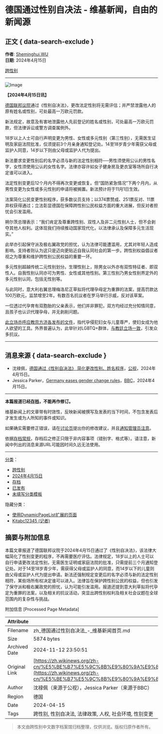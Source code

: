 # 德国通过性别自决法 - 维基新闻，自由的新闻源

## 正文 { data-search-exclude }


**作者**: [Sheminghui.WU](/wiki/User:Sheminghui.WU "User:Sheminghui.WU")  
**日期**: 2024年4月15日  

[跨性别](/wiki/Category:%E8%B7%A8%E6%80%A7%E5%88%A5 "Category:跨性别")

---

![Image](https://upload.wikimedia.org/wikipedia/commons/thumb/f/fa/Padlock-silver-medium.svg/40px-Padlock-silver-medium.svg.png)

**【2024年4月15日讯】**

[德国联邦议院](https://zh.wikipedia.org/wiki/%E5%BE%B7%E5%9C%8B%E8%81%AF%E9%82%A6%E8%AD%B0%E9%99%A2 "w:德国联邦议院")通过《性别自决法》，更改法定性别将无需评估；并严禁泄露他人的原有姓名或性别，可处最高一万欧元罚款。

新法规定，故意及有害地泄露他人先前登记的姓名或性别，可处最高一万欧元罚款，但法律诉讼或警方调查属例外。

18岁以上人士可自行声明变更为男性、女性或多元性别（第三性别），无需医生证明及家庭法院批准，仅须提前3个月亲身通知登记处。14至18岁青少年需获父母或监护人同意，14岁以下则由父母或监护人代为提出。

新法要求变更性别后的名字必须与新的法定性别相符──男性须使用公认的男性名字，女性须使用公认的女性名字。法律亦容许如女子健身房及更衣室等场所自行决定谁可以进入。

法定性别变更后12个月内不得再次变更或恢复。但“国防紧急情况”下两个月内，从男性变更为女性或多元性别的申请将被搁置。新法预计将于11月1日生效。

法案简化公民变更性别程序，获多数议员支持；以374票赞成、251票反对、11票弃权获得通过；立法彰显德国在保障跨性别公民权益方面的重大进展，但反对者担忧会引发滥用。

朔尔茨总理表示：“我们肯定及尊重跨性别、双性人及非二元性别人士，但不会剥夺其他人权利。这体现我们持续推动国家现代化，以法律承认及保障多元生活现实。”

此举亦引起保守派及极右翼政党的担忧，认为法律可能遭滥用，尤其对年轻人造成影响。支持者则认为这只是迈向更贴近自我认同社会的第一步。跨性别权益倡议者视之为尊重和维护跨性别公民权益的重要一环。

多元性别超越传统二元性别划分。生理性别上，除男女以外亦有双性特征者、即双性人。自我性别认同亦可为男性、女性或其他性别。第三性别乃男女性别界定外的多元性别认同，包括无性别等。

与此同时，意大利右翼总理梅洛尼正草拟将代理孕母定为重罪的法案，提高罚款达100万欧元，监禁增至2年。有数百名抗议者在罗马举行示威，反对该草案。

一位透过代孕育有双胞胎的父亲表示，他们并非罪犯，双方均经过充分知情同意，且孩子也认识代理孕母，并无剥削问题。

[此立场亦呼应教宗方济各发布的文件](/wiki/%E6%95%99%E5%BB%B7%E5%AE%A3%E8%A8%80%E6%89%B9%E8%AE%8A%E6%80%A7%E3%80%81%E4%BB%A3%E5%AD%95%E5%A8%81%E8%84%85%E4%BA%BA%E6%80%A7%E5%B0%8A%E5%9A%B4 "教廷宣言批变性、代孕威胁人性尊严")，指代孕侵犯妇女与儿童尊严，使妇女成为他人欲望的工具。外界普遍认为，此举针对LGBTQ+群体，[与教廷立场一致](/wiki/%E6%95%99%E5%BB%B7%E5%AE%A3%E8%A8%80%E6%89%B9%E8%AE%8A%E6%80%A7%E3%80%81%E4%BB%A3%E5%AD%95%E5%A8%81%E8%84%85%E4%BA%BA%E6%80%A7%E5%B0%8A%E5%9A%B4 "教廷宣言批变性、代孕威胁人性尊严")，引发众多抗议。

---

## 消息来源 { data-search-exclude }

- 沈禄佩，[德国通过《性别自决法》 简化更改性别、姓名程序](https://news.pts.org.tw/article/690475)，[公视](https://zh.wikipedia.org/wiki/%E5%85%AC%E8%A6%96 "w:公视")，2024年4月15日。
- Jessica Parker，[Germany eases gender change rules](https://www.bbc.com/news/world-europe-68801392)，[BBC](https://zh.wikipedia.org/wiki/BBC "w:BBC")，2024年4月15日。

---

**本篇报道已经[存档](/wiki/Wikinews:%E5%AD%98%E6%AA%94%E5%B8%B8%E8%A6%8F "Wikinews:存档常规")，不能再作修订。**

维基新闻上的文章带有时效性，反映新闻被撰写及发表的当下时间，不包含发表后才发生或为人所知的事件或知识。

如果确实需要修正错误，请在[讨论页](/w/index.php?title=Talk:%E5%BE%B7%E5%9C%8B%E9%80%9A%E9%81%8E%E6%80%A7%E5%88%A5%E8%87%AA%E6%B1%BA%E6%B3%95&action=edit&redlink=1 "Talk:德国通过性别自决法（页面不存在）")提出你的修改建议，并且[通知管理员注意](/wiki/Wikinews:%E7%AE%A1%E7%90%86%E5%91%98%E9%80%9A%E5%91%8A%E6%9D%BF/%E6%96%B0%E8%81%9E%E9%A0%81%E9%9D%A2#修改已保護頁面 "Wikinews:管理员通告板/新闻页面")。

依据[存档常规](/wiki/Wikinews:%E5%AD%98%E6%AA%94%E5%B8%B8%E8%A6%8F "Wikinews:存档常规")，存档后之修正只限于非内容事项（错别字、格式等）。请注意，新闻中列出的消息来源URL可能因时间久远无法使用。

---

[分类](/wiki/Special:%E9%A1%B5%E9%9D%A2%E5%88%86%E7%B1%BB "Special:页面分类")：

- [跨性别](/wiki/Category:%E8%B7%A8%E6%80%A7%E5%88%A5 "Category:跨性别")
- [2024年4月15日](/wiki/Category:2024%E5%B9%B44%E6%9C%8815%E6%97%A5 "Category:2024年4月15日")
- [存档](/wiki/Category:%E5%AD%98%E6%A1%A3 "Category:存档")
- [已发布](/wiki/Category:%E5%B7%B2%E5%8F%91%E5%B8%83 "Category:已发布")
- [未填写分类模板](/wiki/Category:%E6%9C%AA%E5%A1%AB%E5%AF%AB%E5%88%86%E9%A1%9E%E6%A8%A1%E6%9D%BF "Category:未填寫分類模板")

隐藏分类：

- [使用DynamicPageList扩展的页面](/wiki/Category:%E4%BD%BF%E7%94%A8DynamicPageList%E6%89%A9%E5%B1%95%E7%9A%84%E9%A1%B5%E9%9D%A2 "Category:使用DynamicPageList扩展的页面")
- [Kitabc12345 (记者)](/wiki/Category:Kitabc12345_\(%E8%A8%98%E8%80%85\) "Category:Kitabc12345 (記者)")

## 摘要与附加信息

<!-- tcd_abstract -->
本篇文章报道了德国联邦议院于2024年4月15日通过了《性别自决法》，该法律大幅简化了性别变更的程序，不再需要医疗评估。法律规定，18岁以上的人士可以自行申请更改法定性别，无需医生证明或家庭法院的批准，只需提前三个月通知登记处。对于14至18岁青少年，需获得父母或监护人的同意，而14岁以下的儿童则由父母或监护人代为提出申请。新法还强制规定变更后的名字必须与新的法定性别相符，某些场所有权决定谁可以进入。法律旨在保护跨性别公民的权益，但也引发了保守派和极右翼政党的担忧，认为可能引发滥用。报道还提到意大利草拟将代孕定为重罪的法案，以及相关的抗议活动，突显出跨性别权利及相关社会议题在全球范围内的复杂性与挑战。
<!-- tcd_abstract_end -->

附加信息 [Processed Page Metadata]

| Attribute       | Value                                  |
|-----------------|----------------------------------------|
| Filename        | zh_德国通过性别自决法_-_维基新闻首页.md                             |
| Size            | 5874 bytes                           |
| Archived Date   | 2024-11-12 23:50:51                             |
| Original Link   | [https://zh.wikinews.org/zh-cn/%E5%BE%B7%E5%9C%8B%E9%80%9A%E9%81%8E%E6%80%A7%E5%88%A5%E8%87%AA%E6%B1%BA%E6%B3%95](https://zh.wikinews.org/zh-cn/%E5%BE%B7%E5%9C%8B%E9%80%9A%E9%81%8E%E6%80%A7%E5%88%A5%E8%87%AA%E6%B1%BA%E6%B3%95)                       |
| Author          | 沈禄佩（来源于公视），Jessica Parker（来源于BBC）                               |
| Region          | 德国                               |
| Date            | 2024-04-15                                 |
| Tags            | 跨性别, 性别自决法, 法律政策, 人权, 社会环境, 性别变更                                 |
>
> 本文由跨性别中文数字档案馆归档整理，仅供浏览。版权归原作者所有。
>